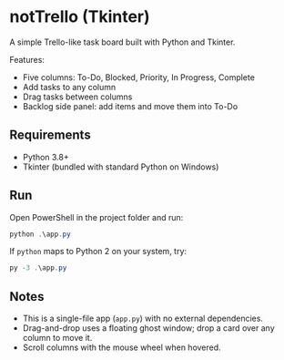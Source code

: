 # notTrello (Tkinter)

A simple Trello-like task board built with Python and Tkinter.

Features:
- Five columns: To-Do, Blocked, Priority, In Progress, Complete
- Add tasks to any column
- Drag tasks between columns
- Backlog side panel: add items and move them into To-Do

## Requirements
- Python 3.8+
- Tkinter (bundled with standard Python on Windows)

## Run
Open PowerShell in the project folder and run:

```powershell
python .\app.py
```

If `python` maps to Python 2 on your system, try:

```powershell
py -3 .\app.py
```

## Notes
- This is a single-file app (`app.py`) with no external dependencies.
- Drag-and-drop uses a floating ghost window; drop a card over any column to move it.
- Scroll columns with the mouse wheel when hovered.
